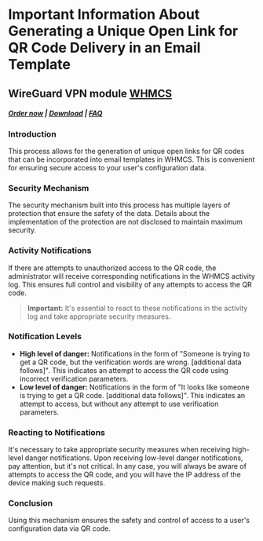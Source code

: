 # Important Information About Generating a Unique Open Link for QR Code Delivery in an Email Template

## WireGuard VPN module **[WHMCS](https://puqcloud.com/link.php?id=77)** 

#####  [Order now](https://puqcloud.com/index.php?rp=/store/whmcs-module-wireguard-vpn) | [Download](https://download.puqcloud.com/WHMCS/servers/PUQ_WHMCS-WireGuard-VPN/) | [FAQ](https://faq.puqcloud.com/)

### Introduction

This process allows for the generation of unique open links for QR codes that can be incorporated into email templates in WHMCS. This is convenient for ensuring secure access to your user's configuration data.

### Security Mechanism

The security mechanism built into this process has multiple layers of protection that ensure the safety of the data. Details about the implementation of the protection are not disclosed to maintain maximum security.

### Activity Notifications

If there are attempts to unauthorized access to the QR code, the administrator will receive corresponding notifications in the WHMCS activity log. This ensures full control and visibility of any attempts to access the QR code.

>**Important:** It's essential to react to these notifications in the activity log and take appropriate security measures.

### Notification Levels

- **High level of danger:** Notifications in the form of "Someone is trying to get a QR code, but the verification words are wrong. \[additional data follows\]". This indicates an attempt to access the QR code using incorrect verification parameters.
- **Low level of danger:** Notifications in the form of "It looks like someone is trying to get a QR code. \[additional data follows\]". This indicates an attempt to access, but without any attempt to use verification parameters.

### Reacting to Notifications

It's necessary to take appropriate security measures when receiving high-level danger notifications. Upon receiving low-level danger notifications, pay attention, but it's not critical. In any case, you will always be aware of attempts to access the QR code, and you will have the IP address of the device making such requests.

### Conclusion

Using this mechanism ensures the safety and control of access to a user's configuration data via QR code.
